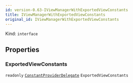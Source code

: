 ```yaml
---
id: version-0.63-IViewManagerWithExportedViewConstants
title: IViewManagerWithExportedViewConstants
original_id: IViewManagerWithExportedViewConstants
---
```


Kind: `interface`



## Properties
### ExportedViewConstants
`readonly`  [`ConstantProviderDelegate`](ConstantProviderDelegate) `ExportedViewConstants`




